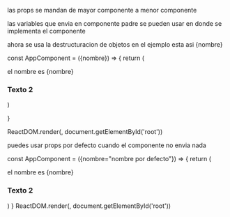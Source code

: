las props se mandan de mayor componente a menor componente

las variables que envia en componente padre se pueden usar en donde se implementa el componente

ahora se usa la destructuracion de objetos en el ejemplo esta asi {nombre}


const AppComponent = ({nombre}) => {
    return (
            <div>
            <h>el nombre es {nombre}</h>
            <h3>Texto 2</h3>
        </div>
        )
       
}

ReactDOM.render(<AppComponent nombre="Victor Lara" />, document.getElementById('root'))


puedes usar props por defecto cuando el componente no envia nada

const AppComponent = ({nombre="nombre por defecto"}) => {
    return (
        <div>
            <h>el nombre es {nombre}</h>
            <h3>Texto 2</h3>
        </div>
        )
}
ReactDOM.render(<AppComponent/>, document.getElementById('root'))

